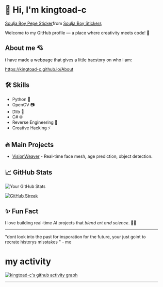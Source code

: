 # 👋 Hi, I'm kingtoad-c 

<div class="tenor-gif-embed" data-postid="13307647" data-share-method="host" data-aspect-ratio="1" data-width="100%"><a href="https://tenor.com/view/soulja-boy-pepe-typing-matrix-codes-gif-13307647">Soulja Boy Pepe Sticker</a>from <a href="https://tenor.com/search/soulja+boy-stickers">Soulja Boy Stickers</a></div> <script type="text/javascript" async src="https://tenor.com/embed.js"></script>

Welcome to my GitHub profile — a place where creativity meets code! 🚀


## About me 💘

i have made a webpage that gives a little bacstory on who i am:

https://kingtoad-c.github.io/About

## 🛠️ Skills
- Python 🐍
- OpenCV 📷
- Dlib 🤖
- C# 🌐
- Reverse Engineering 🔎
- Creative Hacking ⚡

## 🔥 Main Projects
- [VisionWeaver](https://github.com/kingtoad-c/cam-ai) - Real-time face mesh, age prediction, object detection.

## 📈 GitHub Stats
![Your GitHub Stats](https://github-readme-stats.vercel.app/api?username=kingtoad-c&show_icons=true&theme=radical)

[![GitHub Streak](https://streak-stats.demolab.com?user=kingtoad-c&theme=tokyonight&hide_border=true)](https://git.io/streak-stats)

## ✨ Fun Fact
I love building real-time AI projects that *blend art and science*. 🎨🤖

---

"dont look into the past for insporation for the future, your just goint to recrate historys misstakes " - me

# my activity

[![kingtoad-c's github activity graph](https://github-readme-activity-graph.vercel.app/graph?username=kingtoad-c&theme=github-compact)](https://github.com/kingtoad-c/github-readme-activity-graph)

---
